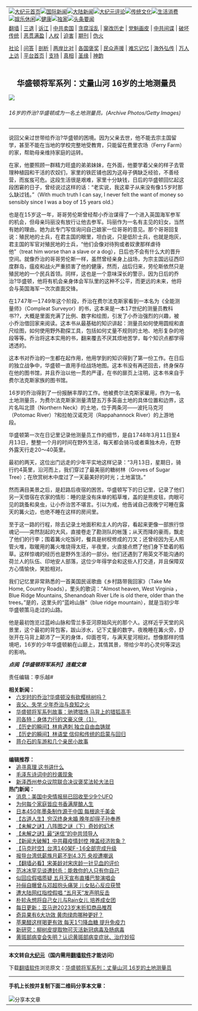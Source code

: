 <a name="1" id="1" target="_blank"></a><span id="1"></span>
<table align=center border="0"><tr><td colspan="2" VALIGN=TOP><a href="https://github.com/19920513/djy/blob/master/gb/nf1351518.md#1"><img src="https://raw.githubusercontent.com/19920513/www/master/t/djy/1.jpg" title="大纪元首页" alt="大纪元首页"></a><a href="https://github.com/19920513/djy/blob/master/gb/n24hr.md#1"><img src="https://raw.githubusercontent.com/19920513/www/master/t/djy/3.jpg" title="国际新闻" alt="国际新闻"></a><a href="https://github.com/19920513/djy/blob/master/gb/nsc413.md#1"><img src="https://raw.githubusercontent.com/19920513/www/master/t/djy/4.jpg" title="大陆新闻" alt="大陆新闻"></a><a href="https://github.com/19920513/djy/blob/master/gb/news392.md#1"><img src="https://raw.githubusercontent.com/19920513/www/master/t/djy/5.jpg" title="大纪元评论" alt="大纪元评论"></a><a href="https://github.com/19920513/djy/blob/master/gb/news2007.md#1"><img src="https://raw.githubusercontent.com/19920513/www/master/t/djy/6.jpg" title="传统文化" alt="传统文化"></a><a href="https://github.com/19920513/djy/blob/master/gb/news2008.md#1"><img src="https://raw.githubusercontent.com/19920513/www/master/t/djy/7.jpg" title="生活消费" alt="生活消费"></a><a href="https://github.com/19920513/djy/blob/master/gb/ncyule.md#1"><img src="https://raw.githubusercontent.com/19920513/www/master/t/djy/8.jpg" title="娱乐休闲" alt="娱乐休闲"></a><a href="https://github.com/19920513/djy/blob/master/gb/nsc1002.md#1"><img src="https://raw.githubusercontent.com/19920513/www/master/t/djy/9.jpg" title="健康" alt="健康"></a><a href="https://github.com/19920513/djy/blob/master/gb/nf6092.md#1"><img src="https://raw.githubusercontent.com/19920513/www/master/t/djy/10a.jpg" title="独家" alt="独家"></a><a href="https://github.com/19920513/djy/blob/master/gb/nf4514.md#1"><img src="https://raw.githubusercontent.com/19920513/www/master/t/djy/12a.jpg" title="头条要闻" alt="头条要闻"></a></td></tr>
<tr><td colspan="2" VALIGN=TOP><a target="_blank" href="https://github.com/19920513/www/blob/master/README.md?zsrh#1">翻墙</a> | <a target="_blank" href="https://github.com/19920513/djy/blob/master/gb/nf5657.md#1">三退</a> | <a target="_blank" href="https://github.com/19920513/djy/blob/master/gb/nf6124.md#1">诉江</a> | <a target="_blank" href="https://github.com/19920513/djy/blob/master/gb/nf1176117.md#1">中共卖国</a> | <a target="_blank" href="https://github.com/19920513/djy/blob/master/gb/nf5773.md#1">贪腐淫乱</a> | <a target="_blank" href="https://github.com/19920513/djy/blob/master/gb/nf1176115.md#1">窜改历史</a> | <a target="_blank" href="https://github.com/19920513/djy/blob/master/gb/nf1176107.md#1">党魁画皮</a> | <a target="_blank" href="https://github.com/19920513/djy/blob/master/gb/nf1320400.md#1">中共间谍</a> | <a target="_blank" href="https://github.com/19920513/djy/blob/master/gb/nf1176114.md#1">破坏传统</a> | <a target="_blank" href="https://github.com/19920513/ntdtv/blob/master/gb/prog447_1.md#1">恶贯满盈</a> | <a target="_blank" href="https://github.com/19920513/djy/blob/master/gb/ncid278.md#1">人权</a> | <a target="_blank" href="https://github.com/19920513/djy/blob/master/gb/nf1176111.md#1">迫害</a> | <a target="_blank" href="https://gitlab.com/szzdlab/mh-qikan/blob/master/README.md#1">期刊</a> | <a target="_blank" href="https://github.com/19920513/djy/blob/master/gb/nf5562.md#1">伪火</a></p><p><a target="_blank" href="https://github.com/19920513/djy/blob/master/gb/9p.md#1">社论</a> | <a target="_blank" href="https://github.com/19920513/djy/blob/master/gb/nf4378.md#1">问答</a> | <a target="_blank" href="https://github.com/19920513/djy/blob/master/gb/nf5792.md#1">剖析</a> | <a target="_blank" href="https://github.com/19920513/djy/blob/master/gb/nf5735.md#1">两岸比对</a> | <a target="_blank" href="https://github.com/19920513/djy/blob/master/gb/nf6119.md#1">各国褒奖</a> | <a target="_blank" href="https://github.com/19920513/djy/blob/master/gb/nf6120.md#1">民众声援</a> | <a target="_blank" href="https://github.com/19920513/djy/blob/master/gb/nf1188594.md#1">难忘记忆</a> | <a target="_blank" href="https://github.com/19920513/djy/blob/master/gb/nf3180.md#1">海外弘传</a> | <a target="_blank" href="https://github.com/19920513/djy/blob/master/gb/nf5410.md#1">万人上访</a> | <a target="_blank" href="https://github.com/19920513/www/blob/master/README.md?zsrh#1">平台首页</a> | <a target="_blank" href="https://github.com/19920513/djy/blob/master/gb/nf4386.md#1">支持</a> | <a target="_blank" href="https://github.com/19920513/djy/blob/master/gb/nf4389.md#1">真相</a> | <a target="_blank" href="https://github.com/19920513/djy/blob/master/gb/nf5790.md#1">圣缘</a> | <a target="_blank" href="https://github.com/19920513/djy/blob/master/gb/nf4786.md#1">神韵</a></td></tr>
<tr><td VALIGN=TOP width="626"><h2 align=center>华盛顿将军系列：丈量山河 16岁的土地测量员</h2>
<img width="600" src="https://i.epochtimes.com/assets/uploads/2023/12/id14131250-da09dd32a21d10402f6ee7b45f17f22d-600x400.png" />
<h6>16岁的乔治?华盛顿成为一名土地测量员。(Archive Photos/Getty Images)
</h6>
<hr>
<p>说回父亲过世带给乔治?华盛顿的困境。因为父亲去世，他不能去宗主国留学，甚至不能在当地的学校完整地受教育，只能留在费里农场（Ferry Farm）的家，帮助母亲维持家庭的运转。</p>
<p>在家，他要照顾一群精力旺盛的弟弟妹妹，在外面，他要学着父亲的样子去管理种植园和干活的农奴们，家里的铁匠铺也因为这母子俩缺乏经验，不善经营，而岌岌可危。这段生活很是艰难，家里十分缺钱，日后的华盛顿回忆起这段困窘的日子，曾经说过这样的话：“老实说，我这辈子从来没有像15岁时那么缺过钱。”（With much truth I can say, I never felt the want of money so sensibly since I was a boy of 15 years old.）</p>
<p>也是在15岁这一年，哥哥劳伦斯曾经帮小乔治谋得了一个进入英国海军参军的机会，但母亲玛丽没有放行让他去参军。玛丽作为一名有主见的妇女，当然有她的理由。她为此专门写信询问自己娘家一位哥哥的意见。那个哥哥回复说：殖民地的士兵，在君主国的眼里，坦白说，只是低阶士兵，也就是炮灰，君主国的军官对殖民地的士兵，“他们会像对待狗或者奴隶那样虐待他”（treat him worse than a slave or a dog），日后也不会有什么大的晋升空间。就像乔治的哥哥劳伦斯一样，虽然曾经亲身上战场，为宗主国远征西印度群岛，瘟疫和战火严重损害了他的健康，然而，战后归来，劳伦斯依然只是殖民地的一个民兵首领。同样，这也是一个意味深长的警示，因为日后的乔治?华盛顿，他将有机会亲身体会军队里的这种不公平，而更远的未来，他将会与英国海军一次次直面交锋。</p>
<p>在1747年—1749年这个阶段，乔治在费尔法克斯家看到一本名为《全能测量师》（Compleat Surveyor）的书，这本来是一本17世纪的测量员教科书??，大概是里面充满了比例、数字和绘图，引发了小乔治强烈的兴趣，被小乔治借回家来阅读。这本书从最基础的知识讲起：测量员如何使用圆规和直尺绘图，如何使用野外勘探工具，包括如何丈量不规则的土地、地形复杂的地段等等。乔治将这本实用的书，翻来覆去不厌其烦地苦学，每个知识点都学得透透的。</p>
<p>这本书对乔治的一生都在起作用，他用学到的知识得到了第一份工作。在日后的独立战争中，华盛顿一直用手绘战场地图。这本书没有再还回去，终身保存在他的图书馆，并且乔治以他一贯的严谨，在书的扉页上注明，这本书来自于费尔法克斯家族的图书馆。</p>
<p>16岁的乔治得到了一份报酬丰厚的工作。他被费尔法克斯家雇用，作为一名土地测量员，为费尔法克斯家测量清楚五万多英亩土地的具体位置和边界，这片名叫北颈（Northern Neck）的土地，位于两条河——波托马克河（Potomac River）?和拉帕汉诺克河（Rappahannock River）的上游地段。</p>
<p>华盛顿第一次在日记里记录他测量员工作的细节，是自1748年3月11日至4月13日，整整一个月的时间在野外生活，每天都会骑马或者乘独木舟，在野外露天行走20～40英里。</p>
<p>最初的两天，这位出门远走的少年平实地这样记录：“3月13日，星期日，骑行约4英里，沿河而上，我们穿过了最美丽的糖树林（Groves of Sugar Tree）；在欣赏树木中度过了一天最美好的时光；土地富饶。”</p>
<p>然而满目美景之后，是赶路后夜宿的困苦。华盛顿写下的日记里，记录了他们另一天借宿在农家的情形：睡的是没有床单的稻草堆，盖的是熊皮毯，肉眼可见的跳蚤和臭虫，让小乔治苦不堪言。引以为戒，他告诫自己夜晚宁可睡在露天的篝火边，也绝不睡在这样的房间里。</p>
<p>至于这一路的行程，除去记录土地面积和主人的内容，看起来更像一部旅行惊魂记——突然刮起的大风，直接卷走了勘测队的帐篷；从天而降的豪雨，飘走了他们的行李；围着篝火吃饭时，餐具是树杈修成的刀叉；还曾经因为无人照管火堆，取暖用的篝火堆烧得太旺，半夜里，火直接点燃了他们身下垫着的稻草。这样惊魂的经历也是野外生活的一部分。他们还遇到了用英文不能沟通的荷兰人的队伍、印地安人部落，这位少年得学会和这些人打交道，并且保障双方心情愉快，笑脸相对。</p>
<p>我们记忆里非常熟悉的一首美国民谣歌曲《乡村路带我回家》（Take Me Home, Country Roads），里头的歌词：“Almost heaven, West Virginia ，Blue Ridge Mountains, Shenandoah River Life is old there, older than the trees。”是的，这里头的“蓝岭山脉”（blue ridge mountain），就是当初<ahref="https://github.com/19920513/djy/blob/master/gb/tag/%E5%B0%91%E5%B9%B4%E5%8D%8E%E7%9B%9B%E9%A1%BF.md#1">少年华盛顿</a>策马走过的山路。</p>
<p>他是最初饱览过蓝岭山脉和雪兰多亚河原始风光的那个人。这样近乎天堂的风景里，这个最初的背包客，跋山涉水，记下丈量的数字。夜晚睡在篝火旁，舒张开在马背上颠沛了一天的身体，仰面苍穹，与满天星河相对。想像那样的情境吧，16岁的<ahref="https://github.com/19920513/djy/blob/master/gb/tag/%E5%B0%91%E5%B9%B4%E5%8D%8E%E7%9B%9B%E9%A1%BF.md#1">少年华盛顿</a>躺在山巅上，其情其景，带给少年的心灵何等深远的影响。</p>
<p><strong><em>点阅【<ahref="https://github.com/19920513/djy/blob/master/gb/tag/%e8%8f%af%e7%9b%9b%e9%a0%93%e5%b0%87%e8%bb%8d%e7%b3%bb%e5%88%97.md#1">华盛顿将军系列</a>】连载文章</em></strong></p>
<p>责任编辑：李乐越#</p>
<strong>相关新闻：</strong>
<li><a href="https://github.com/19920513/djy/blob/master/gb/23/11/3/n14109344.md#1">六岁时的乔治?华盛顿没有砍樱桃树吗？</a></li>
<li><a href="https://github.com/19920513/djy/blob/master/gb/23/11/10/n14114005.md#1">丧父、失学 少年乔治与良知之火</a></li>
<li><a href="https://github.com/19920513/djy/blob/master/gb/23/11/27/n14125280.md#1">华盛顿将军系列故事：驰骋猎场 马背上的猎狐高手</a></li>
<li><a href="https://github.com/19920513/djy/blob/master/gb/23/11/10/n14113439.md#1">司各特：身体力行的文豪义侠（1）</a></li>
<li><a href="https://github.com/19920513/djy/blob/master/gb/23/10/24/n14102056.md#1">【历史的瞬间】林肯遇刺 独立自由血铸就</a></li>
<li><a href="https://github.com/19920513/djy/blob/master/gb/23/10/10/n14092136.md#1">【历史的瞬间】林语堂 信仰和传统的启蒙与回归</a></li>
<li><a href="https://github.com/19920513/djy/blob/master/gb/23/9/27/n14082314.md#1">蒋介石的车游和几个亲民小故事</a></li>
<hr>
<strong>编辑推荐：</strong>
<li><a href="https://github.com/19920513/djy/blob/master/gb/19/1/5/n10955468.md?dfh#1" target="_blank">追寻真理 这书讲什么</a></li><li><a href="https://github.com/19920513/djy/blob/master/gb/17/11/19/n9864143.md#1" target="_blank">毛泽东诗词中的抄袭现象</a></li><li><a href="https://github.com/19920513/djy/blob/master/gb/19/5/9/n11245885.md#1" target="_blank">新泽西州参众议院联合决议褒奖法轮大法日</a></li>
<strong>热门新闻：</strong>
<li><a href="https://github.com/19920513/djy/blob/master/gb/23/12/1/n14127594.md#1">消息：美国中央情报局已回收至少9个UFO</a></li>
<li><a href="https://github.com/19920513/djy/blob/master/gb/23/11/30/n14127216.md#1">为何每个家庭皆应书香满屋酿人生</a></li>
<li><a href="https://github.com/19920513/djy/blob/master/gb/23/11/28/n14125832.md#1">日本450年墨条制作源于中国 每根逾千美金</a></li>
<li><a href="https://github.com/19920513/djy/blob/master/gb/23/11/21/n14120803.md#1">【古道人生】穷汉终身未婚 晚年却得子孙奉养</a></li>
<li><a href="https://github.com/19920513/djy/blob/master/gb/23/11/30/n14127382.md#1">【未解之谜】八阵图之谜（下）奇妙的幻术</a></li>
<li><a href="https://github.com/19920513/djy/blob/master/gb/23/12/4/n14129691.md#1">【未解之谜】最“迷信”的中共领导人</a></li>
<li><a href="https://github.com/19920513/djy/blob/master/gb/23/12/6/n14131164.md#1">【新闻大破解】中共藉疫情封控 掩盖经济败象？</a></li>
<li><a href="https://github.com/19920513/djy/blob/master/gb/23/12/6/n14131261.md#1">【马克时空】台湾140架F-16全部完成升级</a></li>
<li><a href="https://github.com/19920513/djy/blob/master/gb/23/12/5/n14130525.md#1">报导台湾低薪族月薪不到4.3万 央视遭嘲讽</a></li>
<li><a href="https://github.com/19920513/djy/blob/master/gb/23/12/5/n14129936.md#1">【翻墙必看】宋美龄对宋庆龄一针见血的评价</a></li>
<li><a href="https://github.com/19920513/djy/blob/master/gb/23/12/4/n14129839.md#1">范冰冰罕见谈遭封杀：能救你的人只有你自己</a></li>
<li><a href="https://github.com/19920513/djy/blob/master/gb/23/12/3/n14129100.md#1">似回应假唱质疑 五月天宣布直播巴黎演唱会</a></li>
<li><a href="https://github.com/19920513/djy/blob/master/gb/23/12/4/n14129884.md#1">孙俪自曝曾与邓超抱头痛哭 儿女贴心反应获赞</a></li>
<li><a href="https://github.com/19920513/djy/blob/master/gb/23/12/4/n14129204.md#1">遭大陆网红指控假唱 “五月天”发声明反击</a></li>
<li><a href="https://github.com/19920513/djy/blob/master/gb/23/12/5/n14129945.md#1">朴轸永想将自己女儿与Rain女儿 培养成女团</a></li>
<li><a href="https://github.com/19920513/djy/blob/master/gb/23/11/21/n14121397.md#1">每日更新：亚马逊2023岁末折扣商品推荐</a></li>
<li><a href="https://github.com/19920513/djy/blob/master/gb/23/12/1/n14127790.md#1">奇异果有6大功效 黄肉绿肉哪种更好？</a></li>
<li><a href="https://github.com/19920513/djy/blob/master/gb/23/11/22/n14122156.md#1">苹果醋这样喝更有效 每天1勺降血糖 提升免疫力</a></li>
<li><a href="https://github.com/19920513/djy/blob/master/gb/23/11/29/n14126153.md#1">新研究：柳树皮提取物可灭活新冠病毒及肠病毒</a></li>
<li><a href="https://github.com/19920513/djy/blob/master/gb/23/11/1/n14108042.md#1">黄斑部病变会失明？认识黄斑部病变症状、治疗妙招</a></li>
<hr>
<strong>本文转自<a href="https://www.epochtimes.com">大纪元</a>（国内需用<a href="https://github.com/19920513/www/blob/master/README.md#8">翻墙软件</a>才能访问）</strong><p>下载<a href="https://github.com/19920513/www/blob/master/README.md#8">翻墙软件</a>浏览原文：<a href="https://www.epochtimes.com/gb/23/12/5/n14130500.htm">华盛顿将军系列：丈量山河 16岁的土地测量员</a></p><hr>
<strong>手机上长按并复制下面二维码分享本文章：</strong><br><br><img src="https://chart.apis.google.com/chart?cht=qr&chs=240x240&choe=UTF-8&chld=M|2&chl=https://github.com/19920513/djy/blob/master/gb/23/12/5/n14130500.md%231" title="分享本文章"></td><td VALIGN=TOP><a href="https://github.com/19920513/djy/blob/master/gb/16/1/21/n4622075.md?dfh#1" target="_blank"><img src="https://raw.githubusercontent.com/19920513/djy/master/gb/300/wei-f1.jpg" title="中共的伪火骗局"  alt="中共的伪火骗局"></a><br><a href="https://github.com/19920513/www/blob/master/README.md?dfh#9" target="_blank"><img src="https://raw.githubusercontent.com/19920513/djy/master/gb/300/yong-h.jpg" title="永恒的见证"  alt="永恒的见证"></a><br><a href="https://github.com/19920513/djy/blob/master/gb/13/9/29/n3974789.md?dfh#1" target="_blank"><img src="https://raw.githubusercontent.com/19920513/djy/master/gb/300/shang-lnz.jpg" title="善良女子被中共投男牢"  alt="善良女子被中共投男牢"></a><br><a href="https://github.com/19920513/djy/blob/master/gb/16/3/16/n4663449.md?dfh#1" target="_blank"><img src="https://raw.githubusercontent.com/19920513/djy/master/gb/300/huo-z3.jpg" title="警卫目击活摘器官"  alt="警卫目击活摘器官"></a><br><a href="https://github.com/19920513/djy/blob/master/gb/16/8/7/n8177641.md?dfh#1" target="_blank"><img src="https://raw.githubusercontent.com/19920513/djy/master/gb/300/huo-z4.jpg" title="证人描述活摘恐怖"  alt="证人描述活摘恐怖"></a><br><a href="https://github.com/19920513/djy/blob/master/gb/10/4/19/n2881569.md?dfh#1" target="_blank"><img src="https://raw.githubusercontent.com/19920513/djy/master/gb/300/huo-z1.jpg" title="揭开活摘器官黑幕"  alt="揭开活摘器官黑幕"></a><br><a href="https://github.com/19920513/djy/blob/master/gb/10/11/7/n3077476.md?dfh#1" target="_blank"><img src="https://raw.githubusercontent.com/19920513/djy/master/gb/300/ma-ks.jpg" title="马克思的成魔之路"  alt="马克思的成魔之路"></a><br><a href="https://github.com/19920513/djy/blob/master/gb/14/6/9/n4173977.md?dfh#1" target="_blank"><img src="https://raw.githubusercontent.com/19920513/djy/master/gb/300/chang-zs.jpg" title="藏字石 蕴天机"  alt="藏字石 蕴天机"></a><br><a href="https://github.com/19920513/djy/blob/master/gb/18/5/10/n10381511.md?dfh#1" target="_blank"><img src="https://raw.githubusercontent.com/19920513/djy/master/gb/300/st1.jpg" title="关注三亿人三退"  alt="关注三亿人三退"></a><br><a href="https://github.com/19920513/djy/blob/master/gb/18/3/21/n10237682.md?dfh#1" target="_blank"><img src="https://raw.githubusercontent.com/19920513/djy/master/gb/300/jie-t.jpg" title="解体中共复兴中华"  alt="解体中共复兴中华"></a><br><a href="https://github.com/19920513/djy/blob/master/gb/9/2/9/n2422991.md?dfh#1" target="_blank"><img src="https://raw.githubusercontent.com/19920513/djy/master/gb/300/gao-zs.jpg" title="中共迫害良心律师"  alt="中共迫害良心律师"></a><br><a href="https://github.com/19920513/djy/blob/master/gb/18/12/9/n10900044.md?dfh#1" target="_blank"><img src="https://raw.githubusercontent.com/19920513/djy/master/gb/300/sj1.jpg" title="三百多万人举报江泽民"  alt="三百多万人举报江泽民"></a><br><a href="https://github.com/19920513/djy/blob/master/gb/18/8/28/n10672014.md?dfh#1" target="_blank"><img src="https://raw.githubusercontent.com/19920513/djy/master/gb/300/sj2.jpg" title="这些官员为何起诉江泽民"  alt="这些官员为何起诉江泽民"></a><br><a href="https://github.com/19920513/djy/blob/master/gb/8/12/18/n2367165.md?dfh#1" target="_blank"><img src="https://raw.githubusercontent.com/19920513/djy/master/gb/300/liangan.jpg" title="海峡两岸的强烈对比"  alt="海峡两岸的强烈对比"></a><br><a href="https://github.com/19920513/djy/blob/master/gb/15/12/10/n4593139.md?dfh#1" target="_blank"><img src="https://raw.githubusercontent.com/19920513/djy/master/gb/300/jia-ndzl.jpg" title="加拿大总理的贺信"  alt="加拿大总理的贺信"></a><br><a href="https://github.com/19920513/djy/blob/master/gb/11/6/17/n3289382.md?dfh#1" target="_blank"><img src="https://raw.githubusercontent.com/19920513/djy/master/gb/300/xiao-wd.jpg" title="探寻真相兼听则明"  alt="探寻真相兼听则明"></a><br><a href="https://github.com/19920513/djy/blob/master/gb/18/10/27/n10812623.md?dfh#1" target="_blank"><img src="https://raw.githubusercontent.com/19920513/djy/master/gb/300/yindu.jpg" title="印度媒体报道东方"  alt="印度媒体报道东方"></a><br><a href="https://github.com/19920513/djy/blob/master/gb/18/6/9/n10469652.md?dfh#1" target="_blank"><img src="https://raw.githubusercontent.com/19920513/djy/master/gb/300/xie-j.jpg" title="不一样的海外校园"  alt="不一样的海外校园"></a><br><a href="https://github.com/19920513/djy/blob/master/gb/7/4/5/n1669415.md?dfh#1" target="_blank"><img src="https://raw.githubusercontent.com/19920513/djy/master/gb/300/li-up.jpg" title="从大师到徒弟的传奇"  alt="从大师到徒弟的传奇"></a><br><a href="https://github.com/19920513/djy/blob/master/gb/17/5/26/n9191512.md?dfh#1" target="_blank"><img src="https://raw.githubusercontent.com/19920513/djy/master/gb/300/zfl2.jpg" title="亿万人与东方一本奇书"  alt="亿万人与东方一本奇书"></a><br><a href="https://github.com/19920513/djy/blob/master/gb/13/11/27/n4020290.md?dfh#1" target="_blank"><img src="https://raw.githubusercontent.com/19920513/djy/master/gb/300/zhen-h.jpg" title="大陆见不到的震撼场面"  alt="大陆见不到的震撼场面"></a><br><a href="https://github.com/19920513/djy/blob/master/gb/15/7/17/n4482910.md?dfh#1" target="_blank"><img src="https://raw.githubusercontent.com/19920513/djy/master/gb/300/dalu-sk.jpg" title="人心向善 大陆当初盛况"  alt="人心向善 大陆当初盛况"></a><br><a href="https://github.com/19920513/djy/blob/master/gb/19/1/5/n10955468.md?dfh#1" target="_blank"><img src="https://raw.githubusercontent.com/19920513/djy/master/gb/300/zfl1.jpg" title="追寻真理 这书讲什么"  alt="追寻真理 这书讲什么"></a><br><a href="https://github.com/19920513/www/blob/master/README.md?dfh#1" target="_blank"><img src="https://raw.githubusercontent.com/19920513/djy/master/gb/300/fq1.jpg" title="下载免费翻墙软件"  alt="下载免费翻墙软件"></a><br></td></tr></table>
